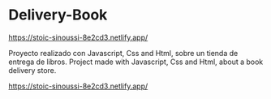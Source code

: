 # Delivery-Book
https://stoic-sinoussi-8e2cd3.netlify.app/

Proyecto realizado con Javascript, Css and Html, sobre un tienda de entrega de libros.
Project made with Javascript, Css and Html, about a book delivery store.

https://stoic-sinoussi-8e2cd3.netlify.app/
